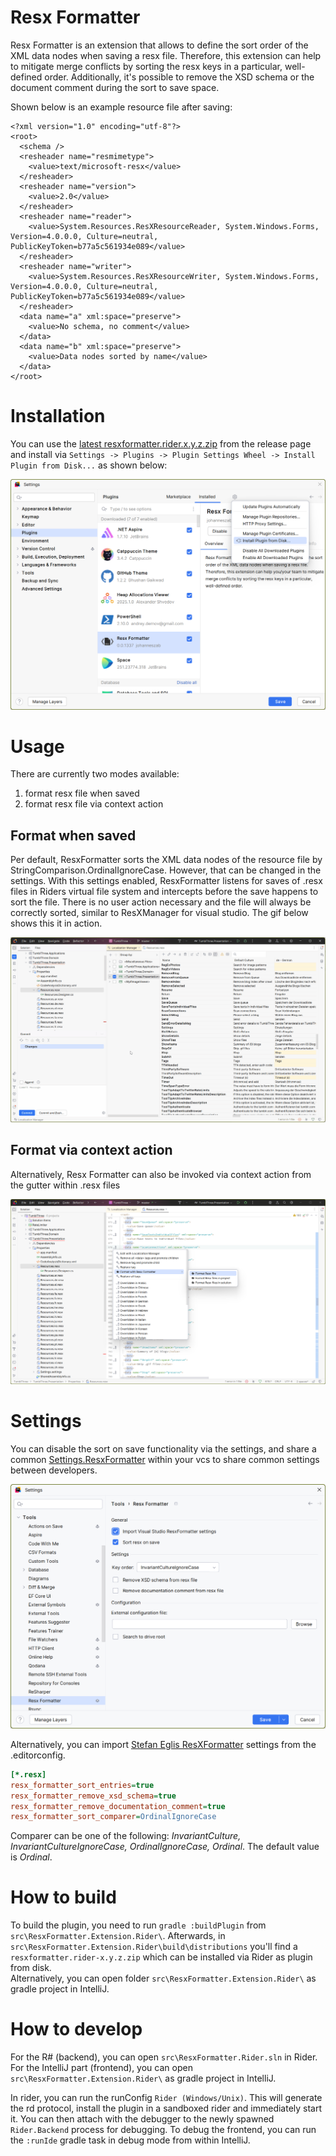 # Resx Formatter
Resx Formatter is an extension that allows to define the sort order of the XML data nodes when saving a resx file.
Therefore, this extension can help to mitigate merge conflicts by sorting the resx keys in a particular,
well-defined order. Additionally, it's possible to remove the XSD schema or the document comment during the sort to save
space.

Shown below is an example resource file after saving:
```resx
<?xml version="1.0" encoding="utf-8"?>
<root>
  <schema />
  <resheader name="resmimetype">
    <value>text/microsoft-resx</value>
  </resheader>
  <resheader name="version">
    <value>2.0</value>
  </resheader>
  <resheader name="reader">
    <value>System.Resources.ResXResourceReader, System.Windows.Forms, Version=4.0.0.0, Culture=neutral, PublicKeyToken=b77a5c561934e089</value>
  </resheader>
  <resheader name="writer">
    <value>System.Resources.ResXResourceWriter, System.Windows.Forms, Version=4.0.0.0, Culture=neutral, PublicKeyToken=b77a5c561934e089</value>
  </resheader>
  <data name="a" xml:space="preserve">
    <value>No schema, no comment</value>
  </data>
  <data name="b" xml:space="preserve">
    <value>Data nodes sorted by name</value>
  </data>
</root>
```

# Installation
You can use the [latest resxformatter.rider.x.y.z.zip](https://github.com/johanneszab/ResxFormatter/releases) from the 
release page and install via `Settings -> Plugins -> Plugin Settings Wheel -> Install Plugin from Disk...` as shown below:

![Plugin installation via file](https://raw.githubusercontent.com/johanneszab/ResxFormatter/refs/heads/master/media/installation_file.png "Sorted when saved")

# Usage
There are currently two modes available:

1. format resx file when saved
2. format resx file via context action

## Format when saved
Per default, ResxFormatter sorts the XML data nodes of the resource file by StringComparison.OrdinalIgnoreCase. However,
that can be changed in the settings. With this settings enabled, ResxFormatter listens for saves of .resx files in
Riders virtual file system and intercepts before the save happens to sort the file. There is no user action necessary
and the file will always be correctly sorted, similar to ResXManager for visual studio. The gif below shows this it in
action.

![ResxFormatter sorts on save](https://raw.githubusercontent.com/johanneszab/ResxFormatter/refs/heads/master/media/resxformatter.gif "Sorted when saved")

## Format via context action
Alternatively, Resx Formatter can also be invoked via context action from the gutter within .resx files

![ResxFormatter Context Action](https://raw.githubusercontent.com/johanneszab/ResxFormatter/refs/heads/master/media/context_action.png "Context action")

# Settings

You can disable the sort on save functionality via the settings, and share a common
[Settings.ResxFormatter](https://github.com/johanneszab/ResxFormatter/blob/master/src/ResxFormatter/Options/DefaultSettings.json)
within your vcs to share common settings between developers.

![ResxFormatter Settings](https://raw.githubusercontent.com/johanneszab/ResxFormatter/refs/heads/master/media/settings.png "Settings")

Alternatively, you can import [Stefan Eglis ResXFormatter](https://github.com/stefanegli/ResxFormatter?tab=readme-ov-file#settings)
settings from the .editorconfig.

```ini
[*.resx]
resx_formatter_sort_entries=true
resx_formatter_remove_xsd_schema=true
resx_formatter_remove_documentation_comment=true
resx_formatter_sort_comparer=OrdinalIgnoreCase
```

Comparer can be one of the following: _InvariantCulture, InvariantCultureIgnoreCase, OrdinalIgnoreCase, Ordinal_. The default value is _Ordinal_.

# How to build

To build the plugin, you need to run `gradle :buildPlugin` from `src\ResxFormatter.Extension.Rider\`. Afterwards, in
`src\ResxFormatter.Extension.Rider\build\distributions` you'll find a `resxformatter.rider-x.y.z.zip` which can be
installed via Rider as plugin from disk.  
Alternatively, you can open folder `src\ResxFormatter.Extension.Rider\` as gradle project in IntelliJ. 

# How to develop

For the R# (backend), you can open `src\ResxFormatter.Rider.sln` in Rider.  
For the IntelliJ part (frontend), you can open `src\ResxFormatter.Extension.Rider\` as gradle project in IntelliJ.

In rider, you can run the runConfig `Rider (Windows/Unix)`. This will generate the rd protocol, install the plugin in
a sandboxed rider and immediately start it. You can then attach with the debugger to the newly spawned `Rider.Backend`
process for debugging.
To debug the frontend, you can run the `:runIde` gradle task in debug mode from within IntelliJ.
